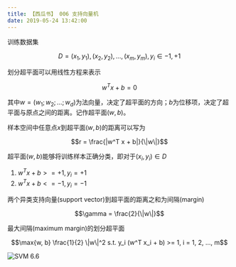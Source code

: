 ```yaml
---
title: 【西瓜书】 006 支持向量机
date: 2019-05-24 13:42:00
---
```



训练数据集

$$D = {(x_1, y_1), (x_2, y_2), ..., (x_m, y_m)}, y_i\in{-1, +1}$$

划分超平面可以用线性方程来表示

$$w^T x + b = 0$$

其中$w = (w_1; w_2; ...; w_d)$为法向量，决定了超平面的方向；$b$为位移项，决定了超平面与原点之间的距离。记作超平面$(w, b)$。

样本空间中任意点$x$到超平面$(w, b)$的距离可以写为

$$r = \frac{|w^T x + b|}{\|w\|}$$


超平面$(w,b)$能够将训练样本正确分类，即对于$(x_i, y_i) \in D$
1. $w^T x + b >= +1 , y_i = +1$
2. $w^T x + b <= -1 , y_i = -1$




两个异类支持向量(support vector)到超平面的距离之和为间隔(margin)

$$\gamma = \frac{2}{\|w\|}$$

最大间隔(maximum margin)的划分超平面

$$\max{w, b} \frac{1}{2} \|w\|^2    s.t. y_i (w^T x_i + b) >= 1, i = 1, 2, ..., m$$

![SVM 6.6]()
